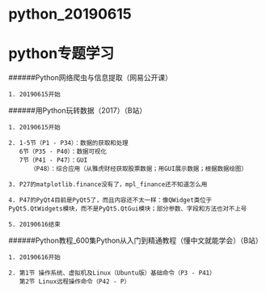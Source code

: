 # python_20190615

python专题学习
===========================


######Python网络爬虫与信息提取（网易公开课）

    1. 20190615开始


######用Python玩转数据（2017）（B站）

    1. 20190615开始
    
    2. 1-5节（P1 - P34）：数据的获取和处理
       6节（P35 - P40）：数据可视化
       7节（P41 - P47）：GUI
          （P48）：综合应用（从雅虎财经获取股票数据；用GUI展示数据；根据数据绘图）
    
    3. P27的matplotlib.finance没有了，mpl_finance还不知道怎么用
    
    4. P47的PyQt4目前是PyQt5了，而且内容还不太一样：像QWidget类位于PyQt5.QtWidgets模块，而不是PyQt5.QtGui模块；部分参数、字段和方法也对不上号
    
    5. 20190616结束
    

######Python教程_600集Python从入门到精通教程（懂中文就能学会）（B站）

    1. 20190616开始

    2. 第1节 操作系统、虚拟机及Linux（Ubuntu版）基础命令（P3 - P41）
       第2节 Linux远程操作命令（P42 - P）
    
    
    
    